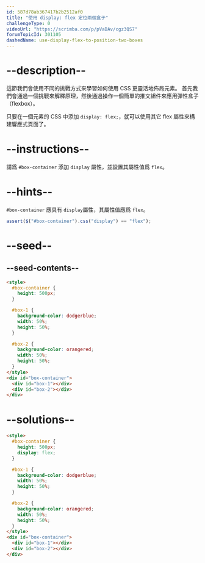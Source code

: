 ```yaml
---
id: 587d78ab367417b2b2512af0
title: "使用 display: flex 定位兩個盒子"
challengeType: 0
videoUrl: "https://scrimba.com/p/pVaDAv/cgz3QS7"
forumTopicId: 301105
dashedName: use-display-flex-to-position-two-boxes
---
```


# --description--

這節我們會使用不同的挑戰方式來學習如何使用 CSS 更靈活地佈局元素。 首先我們會通過一個挑戰來解釋原理，然後通過操作一個簡單的推文組件來應用彈性盒子（flexbox）。

只要在一個元素的 CSS 中添加 `display: flex;`，就可以使用其它 flex 屬性來構建響應式頁面了。

# --instructions--

請爲 `#box-container` 添加 `display` 屬性，並設置其屬性值爲 `flex`。

# --hints--

`#box-container` 應具有 `display`屬性，其屬性值應爲 `flex`。

```js
assert($("#box-container").css("display") == "flex");
```

# --seed--

## --seed-contents--

```html
<style>
  #box-container {
    height: 500px;
  }

  #box-1 {
    background-color: dodgerblue;
    width: 50%;
    height: 50%;
  }

  #box-2 {
    background-color: orangered;
    width: 50%;
    height: 50%;
  }
</style>
<div id="box-container">
  <div id="box-1"></div>
  <div id="box-2"></div>
</div>
```

# --solutions--

```html
<style>
  #box-container {
    height: 500px;
    display: flex;
  }

  #box-1 {
    background-color: dodgerblue;
    width: 50%;
    height: 50%;
  }

  #box-2 {
    background-color: orangered;
    width: 50%;
    height: 50%;
  }
</style>
<div id="box-container">
  <div id="box-1"></div>
  <div id="box-2"></div>
</div>
```
